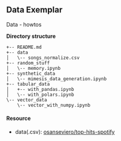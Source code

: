 ## Data Exemplar
Data - howtos

**Directory structure**
```
+-- README.md
+-- data
│   \-- songs_normalize.csv
+-- random_stuff
│   \-- memory.ipynb
+-- synthetic_data
│   \-- mimesis_data_generation.ipynb
+-- tabular_data
│   +-- with_pandas.ipynb
│   \-- with_polars.ipynb
\-- vector_data
    \-- vector_with_numpy.ipynb
```

#### Resource
- data(.csv): [osanseviero/top-hits-spotify](https://huggingface.co/datasets/osanseviero/top-hits-spotify)